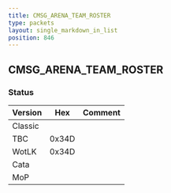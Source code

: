 ```yaml
---
title: CMSG_ARENA_TEAM_ROSTER
type: packets
layout: single_markdown_in_list
position: 846
---
```


## CMSG_ARENA_TEAM_ROSTER

### Status

Version    | Hex        | Comment
---------- | ---------- | ---------- 
Classic    |            |
TBC        | 0x34D      |
WotLK      | 0x34D      |
Cata       |            |
MoP        |            |